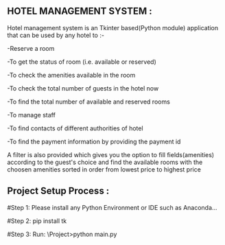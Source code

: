 
## HOTEL MANAGEMENT SYSTEM :


Hotel management system is an Tkinter based(Python module) application that can be used by any hotel to :-

-Reserve a room

-To get the status of room (i.e. available or reserved)

-To check the amenities available in the room

-To check the total number of guests in the hotel now

-To find the total number of available and reserved rooms

-To manage staff

-To find contacts of different authorities of hotel

-To find the payment information by providing the payment id

A filter is also provided which gives you the option to fill fields(amenities) according to the guest's choice and find the available rooms with the choosen amenities sorted in order from lowest price to highest price
## Project Setup Process :
#Step 1:
    Please install any Python Environment or IDE such as Anaconda...
    
#Step 2:
    pip install tk

#Step 3:
Run: \Project>python main.py

